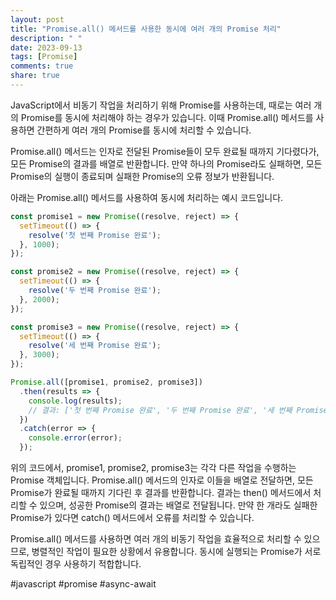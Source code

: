 ```yaml
---
layout: post
title: "Promise.all() 메서드를 사용한 동시에 여러 개의 Promise 처리"
description: " "
date: 2023-09-13
tags: [Promise]
comments: true
share: true
---
```


JavaScript에서 비동기 작업을 처리하기 위해 Promise를 사용하는데, 때로는 여러 개의 Promise를 동시에 처리해야 하는 경우가 있습니다. 이때 Promise.all() 메서드를 사용하면 간편하게 여러 개의 Promise를 동시에 처리할 수 있습니다.

Promise.all() 메서드는 인자로 전달된 Promise들이 모두 완료될 때까지 기다렸다가, 모든 Promise의 결과를 배열로 반환합니다. 만약 하나의 Promise라도 실패하면, 모든 Promise의 실행이 종료되며 실패한 Promise의 오류 정보가 반환됩니다.

아래는 Promise.all() 메서드를 사용하여 동시에 처리하는 예시 코드입니다.

```javascript
const promise1 = new Promise((resolve, reject) => {
  setTimeout(() => {
    resolve('첫 번째 Promise 완료');
  }, 1000);
});

const promise2 = new Promise((resolve, reject) => {
  setTimeout(() => {
    resolve('두 번째 Promise 완료');
  }, 2000);
});

const promise3 = new Promise((resolve, reject) => {
  setTimeout(() => {
    resolve('세 번째 Promise 완료');
  }, 3000);
});

Promise.all([promise1, promise2, promise3])
  .then(results => {
    console.log(results);
    // 결과: ['첫 번째 Promise 완료', '두 번째 Promise 완료', '세 번째 Promise 완료']
  })
  .catch(error => {
    console.error(error);
  });
```

위의 코드에서, promise1, promise2, promise3는 각각 다른 작업을 수행하는 Promise 객체입니다. Promise.all() 메서드의 인자로 이들을 배열로 전달하면, 모든 Promise가 완료될 때까지 기다린 후 결과를 반환합니다. 결과는 then() 메서드에서 처리할 수 있으며, 성공한 Promise의 결과는 배열로 전달됩니다. 만약 한 개라도 실패한 Promise가 있다면 catch() 메서드에서 오류를 처리할 수 있습니다.

Promise.all() 메서드를 사용하면 여러 개의 비동기 작업을 효율적으로 처리할 수 있으므로, 병렬적인 작업이 필요한 상황에서 유용합니다. 동시에 실행되는 Promise가 서로 독립적인 경우 사용하기 적합합니다.

#javascript #promise #async-await